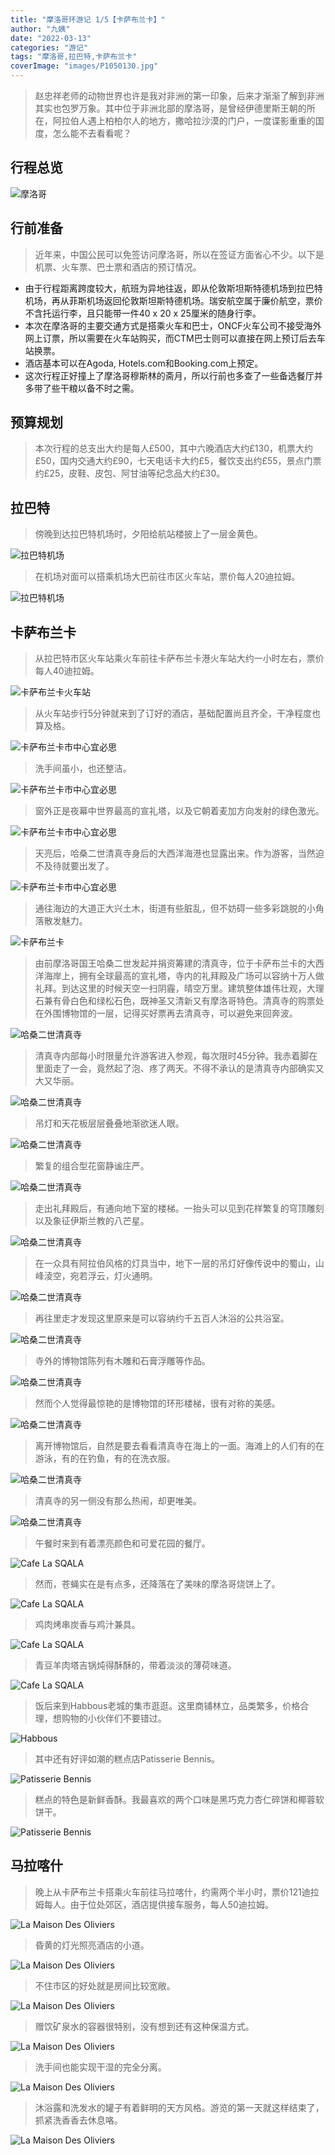```yaml
---
title: "摩洛哥环游记 1/5【卡萨布兰卡】"
author: "九姨"
date: "2022-03-13"
categories: "游记"
tags: "摩洛哥,拉巴特,卡萨布兰卡"
coverImage: "images/P1050130.jpg"
---
```


>赵忠祥老师的动物世界也许是我对非洲的第一印象，后来才渐渐了解到非洲其实也包罗万象。其中位于非洲北部的摩洛哥，是曾经伊德里斯王朝的所在，阿拉伯人遇上柏柏尔人的地方，撒哈拉沙漠的门户，一度谍影重重的国度，怎么能不去看看呢？

## 行程总览

![摩洛哥](images/Screen-Shot-2019-07-27-at-16.46.03.png)

## 行前准备

>近年来，中国公民可以免签访问摩洛哥，所以在签证方面省心不少。以下是机票、火车票、巴士票和酒店的预订情况。

- 由于行程距离跨度较大，航班为异地往返，即从伦敦斯坦斯特德机场到拉巴特机场，再从菲斯机场返回伦敦斯坦斯特德机场。瑞安航空属于廉价航空，票价不含托运行李，且只能带一件40 x 20 x 25厘米的随身行李。
- 本次在摩洛哥的主要交通方式是搭乘火车和巴士，ONCF火车公司不接受海外​网上订票，所以需要在火车站购买，而CTM巴士则可以直接在网上预订后去车站换票。
- 酒店基本可以在Agoda, Hotels.com和Booking.com上预定。​​
- 这次行程正好撞上了摩洛哥穆斯林的斋月，所以行前也多查了一些备选餐厅并多带了些干粮以备不时之需。

## 预算规划

>本次行程的总支出大约是每人£500，其中六晚酒店大约£130，机票大约£50，国内交通大约£90，七天电话卡大约£5，餐饮支出约£55，景点门票约£25，皮鞋、皮包、阿甘油等纪念品大约£30。

## 拉巴特

>傍晚到达拉巴特机场时，夕阳给航站楼披上了一层金黄色。

![拉巴特机场](images/20190518_195641.jpg)

>在机场对面可以搭乘机场大巴前往市区火车站，票价每人20迪拉姆。

![拉巴特机场](images/20190518_210015.jpg)

## 卡萨布兰卡

>从拉巴特市区火车站乘火车前往卡萨布兰卡港火车站大约一小时左右，票价每人40迪拉姆。

![卡萨布兰卡火车站](images/20190518_223809.jpg)

>从火车站步行5分钟就来到了订好的酒店，基础配置尚且齐全，干净程度也算及格。

![卡萨布兰卡市中心宜必思](images/20190518_225145.jpg)

>洗手间虽小，也还整洁。

![卡萨布兰卡市中心宜必思](images/20190518_225211.jpg)

>窗外正是夜幕中世界最高的宣礼塔，以及它朝着麦加方向发射的绿色激光。

![卡萨布兰卡市中心宜必思](images/20190518_225310.jpg)

>天亮后，哈桑二世清真寺身后的大西洋海港也显露出来。作为游客，当然迫不及待就要出发了。

![卡萨布兰卡市中心宜必思](images/20190519_085135.jpg)

>通往海边的大道正大兴土木，街道有些脏乱，但不妨碍一些多彩跳脱的小角落散发魅力。

![卡萨布兰卡](images/20190519_091657-e1559564805524.jpg)

>由前摩洛哥国王哈桑二世发起并捐资筹建的清真寺，位于卡萨布兰卡的大西洋海岸上，拥有全球最高的宣礼塔，寺内的礼拜殿及广场可以容纳十万人做礼拜。到达这里的时候天空一扫阴霾，晴空万里。建筑整体雄伟壮观，大理石兼有骨白色和绿松石色，既神圣又清新又有摩洛哥特色。清真寺的购票处在外围博物馆的一层，记得买好票再去清真寺，可以避免来回奔波。

![哈桑二世清真寺](images/P1050130.jpg)

>清真寺内部每小时限量允许游客进入参观，每次限时45分钟。我赤着脚在里面走了一会，竟然起了泡、疼了两天。不得不承认的是清真寺内部确实又大又华丽。

![哈桑二世清真寺](images/20190519_104724-e1559564836680.jpg)

>吊灯和天花板层层叠叠地渐欲迷人眼。

![哈桑二世清真寺](images/P1050046.jpg)

>繁复的组合型花窗静谧庄严。

![哈桑二世清真寺](images/20190601_145037.jpg)

>走出礼拜殿后，有通向地下室的楼梯。一抬头可以见到花样繁复的穹顶雕刻以及象征伊斯兰教的八芒星。

![哈桑二世清真寺](images/20190519_105301.jpg)

>在一众具有阿拉伯风格的灯具当中，地下一层的吊灯好像传说中的蜀山，山峰淩空，宛若浮云，灯火通明。

![哈桑二世清真寺](images/20190519_110209.jpg)

>再往里走才发现这里原来是可以容纳约千五百人沐浴的公共浴室。

![哈桑二世清真寺](images/P1050104.jpg)

>寺外的博物馆陈列有木雕和石膏浮雕等作品。

![哈桑二世清真寺](images/20190519_112811-e1560970138487.jpg)

>然而个人觉得最惊艳的是博物馆的环形楼梯，很有对称的美感。

![哈桑二世清真寺](images/P1050113.jpg)

>离开博物馆后，自然是要去看看清真寺在海上的一面。海滩上的人们有的在游泳，有的在钓鱼，有的在洗衣服。

![哈桑二世清真寺](images/P1050144.jpg)

>清真寺的另一侧没有那么热闹，却更唯美。

![哈桑二世清真寺](images/20190519_115443.jpg)

>午餐时来到有着漂亮颜色和可爱花园的餐厅。

![Cafe La SQALA](images/20190519_125211-e1559564929347.jpg)

>然而，苍蝇实在是有点多，还降落在了美味的摩洛哥烧饼上了。

![Cafe La SQALA](images/20190519_130710-e1559564944394.jpg)

>鸡肉烤串炭香与鸡汁兼具。

![Cafe La SQALA](images/20190519_133257-e1559564960513.jpg)

>青豆羊肉塔吉锅炖得酥酥的，带着淡淡的薄荷味道。

![Cafe La SQALA](images/20190519_133317-e1559564989705.jpg)

>饭后来到Habbous老城的集市逛逛。这里商铺林立，品类繁多，价格合理，想购物的小伙伴们不要错过。

![Habbous](images/20190519_141826-e1559565015139.jpg)

>其中还有好评如潮的糕点店Patisserie Bennis。

![Patisserie Bennis](images/20190519_183952-e1559565029331.jpg)

>糕点的特色是新鲜香酥。我最喜欢的两个口味是黑巧克力杏仁碎饼和椰蓉软饼干。

![Patisserie Bennis](images/20190519_184102-e1559565042408.jpg)

## 马拉喀什

>晚上从卡萨布兰卡搭乘火车前往马拉喀什，约需两个半小时，票价121迪拉姆每人。由于位处郊区，酒店提供接车服务，每人50迪拉姆。

![La Maison Des Oliviers](images/20190520_213534.jpg)

>昏黄的灯光照亮酒店的小道。

![La Maison Des Oliviers](images/20190520_214420-e1559565560706.jpg)

>不住市区的好处就是房间比较宽敞。

![La Maison Des Oliviers](images/20190519_220849.jpg)

>赠饮矿泉水的容器很特别，没有想到还有这种保温方式。

![La Maison Des Oliviers](images/20190519_221439-e1559565072233.jpg)

>洗手间也能实现干湿的完全分离。

![La Maison Des Oliviers](images/20190519_220930.jpg)

>沐浴露和洗发水的罐子有着鲜明的天方风格。游览的第一天就这样结束了，抓紧洗香香去休息咯。

![La Maison Des Oliviers](images/20190519_221316.jpg)
